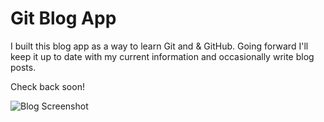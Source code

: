 # Git Blog App

I built this blog app as a way to learn Git and & GitHub. Going forward I'll keep it up to date with my current information and occasionally write blog posts.

Check back soon!


<img src="screenshot.png" alt="Blog Screenshot">